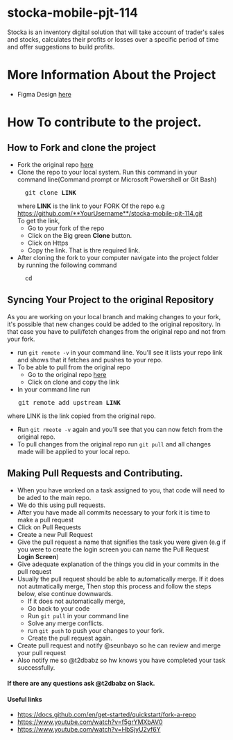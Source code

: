 # stocka-mobile-pjt-114
Stocka is an inventory digital solution that will take account of trader's sales and stocks, calculates their profits or losses over a specific period of time and offer 
suggestions to build profits.

# More Information About the Project
- Figma Design <a href="https://www.figma.com/file/ttEUL6WHpolmOJpNVVONgY/Stocka-APP?node-id=0%3A1">here</a>

# How To contribute to the project.

## How to Fork and clone the project
- Fork the original repo <a href="https://github.com/zuri-training/stocka-mobile-pjt-114.git">here</a>
- Clone the repo to your local system. Run this command in your command line(Command prompt or Microsoft Powershell or Git Bash)     
  <pre>
    git clone <b>LINK</b>
  </pre>
  where **LINK** is the link to your FORK Of the repo e.g https://github.com/**YourUsername**/stocka-mobile-pjt-114.git      
  To get the link,
    - Go to your fork of the repo
    - Click on the Big green **Clone** button.
    - Click on Https
    - Copy the link. That is thre required link.
- After cloning the fork to your computer navigate into the project folder by running the following command      
    <pre>
    cd  
  </pre>     

## Syncing Your Project to the original Repository
As you are working on your local branch and making changes to your fork, it's possible that new changes could be added to the original repository. In that case you have to pull/fetch changes from the original repo and not from your fork.
- run ```git remote -v``` in your command line. You'll see it lists your repo link and shows that it fetches and pushes to your repo.
- To be able to pull from the original repo
  - Go to the original repo  <a href="https://github.com/zuri-training/stocka-mobile-pjt-114.git">here</a>
  - Click on clone and copy the link
- In your command line run 
<pre>
   git remote add upstream <b>LINK</b>
</pre>    
where LINK is the link copied from the original repo.
- Run ```git rmeote -v``` again and you'll see that you can now fetch from the original repo.
- To pull changes from the original repo run ```git pull``` and all changes made will be applied to your local repo.

## Making Pull Requests and Contributing.
- When you have worked on a task assigned to you, that code will need to be aded to the main repo.
- We do this using pull requests.
- After you have made all commits necessary to your fork it is time to make a pull request
- Click on Pull Requests
- Create a new Pull Request
- Give the pull request a name that signifies the task you were given (e.g if you were to create the login screen you can name the Pull Request **Login Screen**)
- Give adequate explanation of the things you did in your commits in the pull request
- Usually the pull request should be able to automatically merge. If it does not autmatically merge, Then stop this process and follow the steps below, else continue downwards.
  - If it does not automatically merge,
  - Go back to your code
  - Run ```git pull``` in your command line
  - Solve any merge conflicts.
  - run ```git push``` to push your changes to your fork. 
  - Create the pull request again.
- Create pull request and notify @seunbayo so he can review and merge your pull request
- Also notify me so @t2dbabz so hw knows you have completed your task successfully.


#### If there are any questions ask @t2dbabz on Slack.

#### Useful links
- https://docs.github.com/en/get-started/quickstart/fork-a-repo
- https://www.youtube.com/watch?v=f5grYMXbAV0
- https://www.youtube.com/watch?v=HbSjyU2vf6Y
